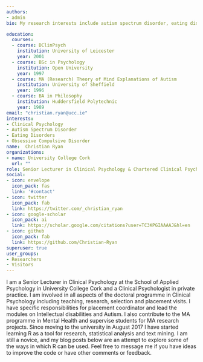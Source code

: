 ```yaml
---
authors:
- admin
bio: My research interests include autism spectrum disorder, eating disorders, obsessive compulsive disorder and some other stuff...

education:
  courses:
  - course: DClinPsych
    institution: University of Leicester
    year: 2001
  - course: BSc in Psychology
    institution: Open University
    year: 1997
  - course: MA (Research) Theory of Mind Explanations of Autism
    institution: University of Sheffield
    year: 1996
  - course: BA in Philosophy
    institution: Huddersfield Polytechnic
    year: 1989
email: "christian.ryan@ucc.ie"
interests:
- Clinical Psychology
- Autism Spectrum Disorder
- Eating Disorders
- Obsessive Compulsive Disorder
name:  Christian Ryan
organizations:
- name: University College Cork
  url: ""
role: Senior Lecturer in Clinical Psychology & Chartered Clinical Psycholoigst
social:
- icon: envelope
  icon_pack: fas
  link: '#contact'
- icon: twitter
  icon_pack: fab
  link: https://twitter.com/_christian_ryan
- icon: google-scholar
  icon_pack: ai
  link: https://scholar.google.com/citations?user=TC3KPGIAAAAJ&hl=en
- icon: github
  icon_pack: fab
  link: https://github.com/Christian-Ryan
superuser: true
user_groups:
- Researchers
- Visitors
---
```

I am a Senior Lecturer in Clinical Psychology at the School of Applied Psychology in University College Cork and a Clinical Psychologist in private practice. I am involved in all aspects of the doctoral programme in Clinical Psychology including teaching, research, selection and placement visits. I have specific responsibilities for  placement coordinator and lead the modules on Intellectual disabilities and Autism. I also contribute to the MA programme in Mental Health and supervise students for MA research projects. Since moving to the university in August 2017 I have started learning R as a tool for research, statistical analysis and text mining. I am still a novice, and my blog posts below are an attempt to explore some of the ways in which R can be used. Feel free to message me if you have ideas to improve the code or have other comments or feedback.
